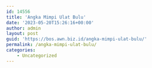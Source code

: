 ```yaml
---
id: 14556
title: 'Angka Mimpi Ulat Bulu'
date: '2023-05-20T15:26:16+00:00'
author: admin
layout: post
guid: 'https://bos.awn.biz.id/angka-mimpi-ulat-bulu/'
permalink: /angka-mimpi-ulat-bulu/
categories:
    - Uncategorized
---
```



